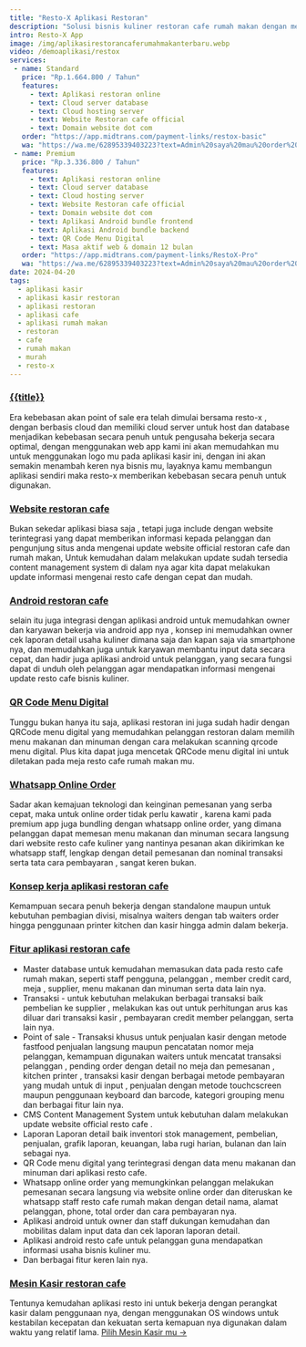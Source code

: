 ```yaml
---
title: "Resto-X Aplikasi Restoran"
description: "Solusi bisnis kuliner restoran cafe rumah makan dengan menggunakan aplikasi resto-x lengkap web app android qrcode menu digital"
intro: Resto-X App
image: /img/aplikasirestorancaferumahmakanterbaru.webp
video: /demoaplikasi/restox
services:
 - name: Standard
   price: "Rp.1.664.800 / Tahun"
   features: 
     - text: Aplikasi restoran online
     - text: Cloud server database
     - text: Cloud hosting server
     - text: Website Restoran cafe official
     - text: Domain website dot com 
   order: "https://app.midtrans.com/payment-links/restox-basic"
   wa: "https://wa.me/62895339403223?text=Admin%20saya%20mau%20order%20Resto-X%20POS%20Web%20App%20Standard%20%0ANama/Usaha%20%3A%0AAlamat%20%3A%0APaket%20Versi%20%3A%20Standard%0APrice%20%3A%20Rp.1.646.800%0APembayaran%20via%20%3A%0ABCA%20181884109%20Suci%20Chanifah%0A%0Atolong%20diproses%20pesanan%20saya"
 - name: Premium
   price: "Rp.3.336.800 / Tahun"
   features: 
     - text: Aplikasi restoran online
     - text: Cloud server database
     - text: Cloud hosting server
     - text: Website Restoran cafe official
     - text: Domain website dot com 
     - text: Aplikasi Android bundle frontend
     - text: Aplikasi Android bundle backend
     - text: QR Code Menu Digital
     - text: Masa aktif web & domain 12 bulan
   order: "https://app.midtrans.com/payment-links/RestoX-Pro"
   wa: "https://wa.me/62895339403223?text=Admin%20saya%20mau%20order%20Resto-X%20POS%20Web%20App%20Premium%20%0ANama/Usaha%20%3A%0AAlamat%20%3A%0APaket%20Versi%20%3A%20Premium%0APrice%20%3A%20Rp.3.346.800%0APembayaran%20via%20%3A%0ABCA%20181884109%20Suci%20Chanifah%0A%0Atolong%20diproses%20pesanan%20saya"
date: 2024-04-20
tags:
  - aplikasi kasir
  - aplikasi kasir restoran
  - aplikasi restoran
  - aplikasi cafe
  - aplikasi rumah makan
  - restoran
  - cafe
  - rumah makan
  - murah
  - resto-x
---
```


### [{{title}}]({{page.url}})

Era kebebasan akan point of sale era telah dimulai bersama resto-x , dengan berbasis cloud dan memiliki cloud server untuk host dan database menjadikan kebebasan secara penuh untuk pengusaha bekerja secara optimal, dengan menggunakan web app kami ini akan memudahkan mu untuk menggunakan logo mu pada aplikasi kasir ini, dengan ini akan semakin menambah keren nya bisnis mu, layaknya kamu membangun aplikasi sendiri maka resto-x memberikan kebebasan secara penuh untuk digunakan.

### [Website restoran cafe]({{page.url}})

Bukan sekedar aplikasi biasa saja , tetapi juga include dengan website terintegrasi yang dapat memberikan informasi kepada pelanggan dan pengunjung situs anda mengenai update website official restoran cafe dan rumah makan, Untuk kemudahan dalam melakukan update sudah tersedia content management system di dalam nya agar kita dapat melakukan update informasi mengenai resto cafe dengan cepat dan mudah.

### [Android restoran cafe]({{page.url}})

selain itu juga integrasi dengan aplikasi android untuk memudahkan owner dan karyawan bekerja via android app nya , konsep ini memudahkan owner cek laporan detail usaha kuliner dimana saja dan kapan saja via smartphone nya, dan memudahkan juga untuk karyawan membantu input data secara cepat, dan hadir juga aplikasi android untuk pelanggan, yang secara fungsi dapat di unduh oleh pelanggan agar mendapatkan informasi mengenai update resto cafe bisnis kuliner.

### [QR Code Menu Digital]({{page.url}})

Tunggu bukan hanya itu saja, aplikasi restoran ini juga sudah hadir dengan QRCode menu digital yang memudahkan pelanggan restoran dalam memilih menu makanan dan minuman dengan cara melakukan scanning qrcode menu digital. Plus kita dapat juga mencetak QRCode menu digital ini untuk diletakan pada meja resto cafe rumah makan mu.

### [Whatsapp Online Order]({{page.url}})

Sadar akan kemajuan teknologi dan keinginan pemesanan yang serba cepat, maka untuk online order tidak perlu kawatir , karena kami pada premium app juga bundling dengan whatsapp online order, yang dimana pelanggan dapat memesan menu makanan dan minuman secara langsung dari website resto cafe kuliner yang nantinya pesanan akan dikirimkan ke whatsapp staff, lengkap dengan detail pemesanan dan nominal transaksi serta tata cara pembayaran , sangat keren bukan.

### [Konsep kerja aplikasi restoran cafe]({{page.url}})

Kemampuan secara penuh bekerja dengan standalone maupun untuk kebutuhan pembagian divisi, misalnya waiters dengan tab waiters order hingga penggunaan printer kitchen dan kasir hingga admin dalam bekerja.

### [Fitur aplikasi restoran cafe]({{page.url}})

+ Master database untuk kemudahan memasukan data pada resto cafe rumah makan, seperti staff pengguna, pelanggan , member credit card, meja , supplier, menu makanan dan minuman serta data lain nya.
+ Transaksi - untuk kebutuhan melakukan berbagai transaksi baik pembelian ke supplier , melakukan kas out untuk perhitungan arus kas diluar dari transaksi kasir , pembayaran credit member pelanggan, serta lain nya.
+ Point of sale - Transaksi khusus untuk penjualan kasir dengan metode fastfood penjualan langsung maupun pencatatan nomor meja pelanggan, kemampuan digunakan waiters untuk mencatat transaksi pelanggan , pending order dengan detail no meja dan pemesanan , kitchen printer , transaksi kasir dengan berbagai metode pembayaran yang mudah untuk di input , penjualan dengan metode touchcscreen maupun penggunaan keyboard dan barcode, kategori grouping menu dan berbagai fitur lain nya.
+ CMS Content Management System untuk kebutuhan dalam melakukan update website official resto cafe .
+ Laporan Laporan detail baik inventori stok management, pembelian, penjualan, grafik laporan, keuangan, laba rugi harian, bulanan dan lain sebagai nya.
+ QR Code menu digital yang terintegrasi dengan data menu makanan dan minuman dari aplikasi resto cafe.
+ Whatsapp online order yang memungkinkan pelanggan melakukan pemesanan secara langsung via website online order dan diteruskan ke whatsapp staff resto cafe rumah makan dengan detail nama, alamat pelanggan, phone, total order dan cara pembayaran nya.
+ Aplikasi android untuk owner dan staff dukungan kemudahan dan mobilitas dalam input data dan cek laporan laporan detail.
+ Aplikasi android resto cafe untuk pelanggan guna mendapatkan informasi usaha bisnis kuliner mu.
+ Dan berbagai fitur keren lain nya.

### [Mesin Kasir restoran cafe]({{page.url}})

Tentunya kemudahan aplikasi resto ini untuk bekerja dengan perangkat kasir dalam penggunaan nya, dengan menggunakan OS windows untuk kestabilan kecepatan dan kekuatan serta kemapuan nya digunakan dalam waktu yang relatif lama. [Pilih Mesin Kasir mu →](/mesinkasir)

